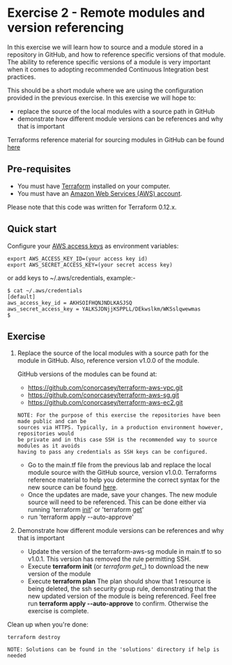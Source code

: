 # Exercise 2 - Remote modules and version referencing

In this exercise we will learn how to source and a module stored in a repository in
GitHub, and how to reference specific versions of that module. The ability to reference
specific versions of a module is very important when it comes to adopting recommended
Continuous Integration best practices.

This should be a short module where we are using the configuration provided in the
previous exercise. In this exercise we will hope to:

* replace the source of the local modules with a source path in GitHub
* demonstrate how different module versions can be references and why that is important

Terraforms reference material for sourcing modules in GitHub can be found [here](https://www.terraform.io/docs/modules/sources.html#github)

## Pre-requisites

* You must have [Terraform](https://www.terraform.io/) installed on your computer. 
* You must have an [Amazon Web Services (AWS) account](http://aws.amazon.com/).

Please note that this code was written for Terraform 0.12.x.

## Quick start

Configure your [AWS access 
keys](http://docs.aws.amazon.com/general/latest/gr/aws-sec-cred-types.html#access-keys-and-secret-access-keys) as 
environment variables:

```
export AWS_ACCESS_KEY_ID=(your access key id)
export AWS_SECRET_ACCESS_KEY=(your secret access key)
```

or add keys to ~/.aws/credentials, example:-

```
$ cat ~/.aws/credentials
[default]
aws_access_key_id = AKHSOIFHQNJNDLKASJSQ
aws_secret_access_key = YALKSJDNjjKSPPLL/DEkwslkm/WKSslqwewmas
$
```

## Exercise

1. Replace the source of the local modules with a source path for the module in GitHub. Also,
   reference version v1.0.0 of the module. 

   GitHub versions of the modules can be found at:

   * https://github.com/conorcasey/terraform-aws-vpc.git
   * https://github.com/conorcasey/terraform-aws-sg.git
   * https://github.com/conorcasey/terraform-aws-ec2.git

   ```
   NOTE: For the purpose of this exercise the repositories have been made public and can be
   sources via HTTPS. Typically, in a production environment however, repositories would 
   be private and in this case SSH is the recommended way to source modules as it avoids 
   having to pass any credentials as SSH keys can be configured.
   ```

   * Go to the main.tf file from the previous lab and replace the local module source with
     the GitHub source, version v1.0.0. Terraforms reference material to help you determine
     the correct syntax for the new source can be found [here](https://www.terraform.io/docs/modules/sources.html#github).
   * Once the updates are made, save your changes. The new module source will need to be 
     referenced. This can be done either via running 'terraform [init](https://www.terraform.io/docs/commands/init.html)' or 'terraform [get](https://www.terraform.io/docs/commands/get.html)'
   * run 'terraform apply --auto-approve'

2. Demonstrate how different module versions can be references and why that is important

   * Update the version of the terraform-aws-sg module in main.tf to so v1.0.1. This version 
     has removed the rule permitting SSH.
   * Execute __terraform init__ (or _terraform get__) to download the new version of the
     module
   * Execute __terraform plan__
     The plan should show that 1 resource is being deleted, the ssh security group rule,
     demonstrating that the new updated version of the module is being referenced. Feel free
     run __terraform apply --auto-approve__ to confirm. Otherwise the exercise is complete.
    
Clean up when you're done:

```
terraform destroy
```



```
NOTE: Solutions can be found in the 'solutions' directory if help is needed
```
